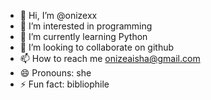 - 👋 Hi, I’m @onizexx
- 👀 I’m interested in programming 
- 🌱 I’m currently learning Python 
- 💞️ I’m looking to collaborate on github
- 📫 How to reach me onizeaisha@gmail.com
- 😄 Pronouns: she
- ⚡ Fun fact: bibliophile 

<!---
onizexx/onizexx is a ✨ special ✨ repository because its `README.md` (this file) appears on your GitHub profile.
You can click the Preview link to take a look at your changes.
--->
